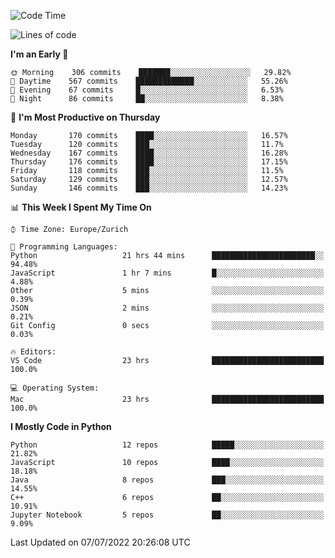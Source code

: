 <!--START_SECTION:waka-->
![Code Time](http://img.shields.io/badge/Code%20Time-0%20secs-blue)

![Lines of code](https://img.shields.io/badge/From%20Hello%20World%20I%27ve%20Written-13%20Million%20lines%20of%20code-blue)

**I'm an Early 🐤** 

```text
🌞 Morning    306 commits    ███████░░░░░░░░░░░░░░░░░░   29.82% 
🌆 Daytime    567 commits    █████████████░░░░░░░░░░░░   55.26% 
🌃 Evening    67 commits     █░░░░░░░░░░░░░░░░░░░░░░░░   6.53% 
🌙 Night      86 commits     ██░░░░░░░░░░░░░░░░░░░░░░░   8.38%

```
📅 **I'm Most Productive on Thursday** 

```text
Monday       170 commits    ████░░░░░░░░░░░░░░░░░░░░░   16.57% 
Tuesday      120 commits    ███░░░░░░░░░░░░░░░░░░░░░░   11.7% 
Wednesday    167 commits    ████░░░░░░░░░░░░░░░░░░░░░   16.28% 
Thursday     176 commits    ████░░░░░░░░░░░░░░░░░░░░░   17.15% 
Friday       118 commits    ███░░░░░░░░░░░░░░░░░░░░░░   11.5% 
Saturday     129 commits    ███░░░░░░░░░░░░░░░░░░░░░░   12.57% 
Sunday       146 commits    ███░░░░░░░░░░░░░░░░░░░░░░   14.23%

```


📊 **This Week I Spent My Time On** 

```text
⌚︎ Time Zone: Europe/Zurich

💬 Programming Languages: 
Python                   21 hrs 44 mins      ███████████████████████░░   94.48% 
JavaScript               1 hr 7 mins         █░░░░░░░░░░░░░░░░░░░░░░░░   4.88% 
Other                    5 mins              ░░░░░░░░░░░░░░░░░░░░░░░░░   0.39% 
JSON                     2 mins              ░░░░░░░░░░░░░░░░░░░░░░░░░   0.21% 
Git Config               0 secs              ░░░░░░░░░░░░░░░░░░░░░░░░░   0.03%

🔥 Editors: 
VS Code                  23 hrs              █████████████████████████   100.0%

💻 Operating System: 
Mac                      23 hrs              █████████████████████████   100.0%

```

**I Mostly Code in Python** 

```text
Python                   12 repos            █████░░░░░░░░░░░░░░░░░░░░   21.82% 
JavaScript               10 repos            ████░░░░░░░░░░░░░░░░░░░░░   18.18% 
Java                     8 repos             ███░░░░░░░░░░░░░░░░░░░░░░   14.55% 
C++                      6 repos             ██░░░░░░░░░░░░░░░░░░░░░░░   10.91% 
Jupyter Notebook         5 repos             ██░░░░░░░░░░░░░░░░░░░░░░░   9.09%

```



 Last Updated on 07/07/2022 20:26:08 UTC
<!--END_SECTION:waka-->　　
